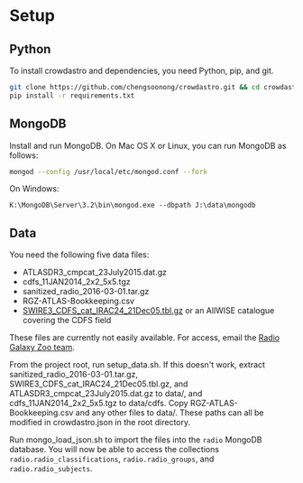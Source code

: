 # Setup

## Python

To install crowdastro and dependencies, you need Python, pip, and git.

```bash
git clone https://github.com/chengsoonong/crowdastro.git && cd crowdastro
pip install -r requirements.txt
```

## MongoDB

Install and run MongoDB. On Mac OS X or Linux, you can run MongoDB as follows:

```bash
mongod --config /usr/local/etc/mongod.conf --fork
```

On Windows:
```batch
K:\MongoDB\Server\3.2\bin\mongod.exe --dbpath J:\data\mongodb
```

## Data

You need the following five data files:

- ATLASDR3_cmpcat_23July2015.dat.gz
- cdfs_11JAN2014_2x2_5x5.tgz
- sanitized_radio_2016-03-01.tar.gz
- RGZ-ATLAS-Bookkeeping.csv
- [SWIRE3_CDFS_cat_IRAC24_21Dec05.tbl.gz](http://swire.ipac.caltech.edu/swire/astronomers/data/SWIRE3_CDFS_cat_IRAC24_21Dec05.tbl.gz) or an AllWISE catalogue covering the CDFS field

These files are currently not easily available. For access, email the [Radio Galaxy Zoo team](https://github.com/zooniverse/Radio-Galaxy-Zoo).

From the project root, run setup_data.sh. If this doesn't work, extract sanitized_radio_2016-03-01.tar.gz, SWIRE3_CDFS_cat_IRAC24_21Dec05.tbl.gz, and ATLASDR3_cmpcat_23July2015.dat.gz to data/, and cdfs_11JAN2014_2x2_5x5.tgz to data/cdfs. Copy RGZ-ATLAS-Bookkeeping.csv and any other files to data/. These paths can all be modified in crowdastro.json in the root directory.

Run mongo_load_json.sh to import the files into the `radio` MongoDB database. You will now be able to access the collections `radio.radio_classifications`, `radio.radio_groups`, and `radio.radio_subjects`.
